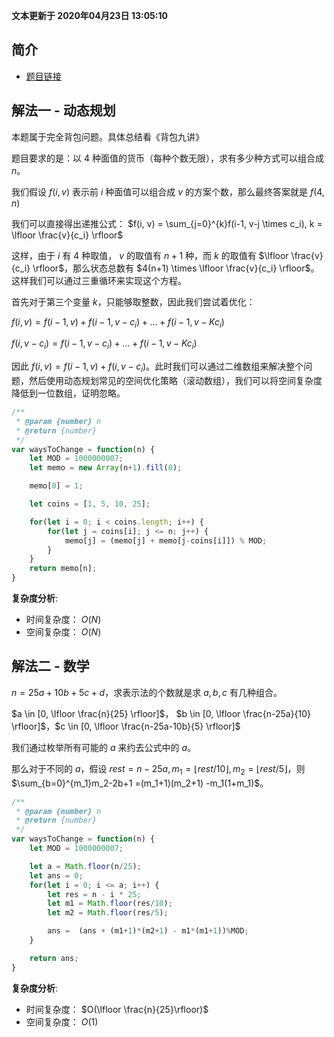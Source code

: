 **文本更新于 2020年04月23日 13:05:10**
## 简介
- [题目链接](https://leetcode-cn.com/problems/coin-lcci/)

## 解法一 - 动态规划
本题属于完全背包问题。具体总结看《背包九讲》

题目要求的是：以 $4$ 种面值的货币（每种个数无限），求有多少种方式可以组合成 $n$。

我们假设 $f(i, v)$ 表示前 $i$ 种面值可以组合成 $v$ 的方案个数，那么最终答案就是 $f(4, n)$

我们可以直接得出递推公式： $f(i, v) = \sum_{j=0}^{k}f(i-1, v-j \times c_i), k = \lfloor \frac{v}{c_i} \rfloor$

这样，由于 $i$ 有 $4$ 种取值， $v$ 的取值有 $n+1$ 种，而 $k$ 的取值有 $\lfloor \frac{v}{c_i} \rfloor$，那么状态总数有 $4(n+1) \times \lfloor \frac{v}{c_i} \rfloor$。这样我们可以通过三重循环来实现这个方程。

首先对于第三个变量 $k$，只能够取整数，因此我们尝试着优化：

$f(i, v) = f(i-1, v) + f(i-1, v- c_i) + ... + f(i-1, v-Kc_i)$

$f(i, v-c_i) = f(i-1, v- c_i) + ... + f(i-1, v-Kc_i)$

因此 $f(i, v) = f(i-1, v) + f(i, v-c_i)$。此时我们可以通过二维数组来解决整个问题，然后使用动态规划常见的空间优化策略（滚动数组），我们可以将空间复杂度降低到一位数组，证明忽略。

```javascript
/**
 * @param {number} n
 * @return {number}
 */
var waysToChange = function(n) {
    let MOD = 1000000007;
    let memo = new Array(n+1).fill(0);

    memo[0] = 1;

    let coins = [1, 5, 10, 25];

    for(let i = 0; i < coins.length; i++) {
        for(let j = coins[i]; j <= n; j++) {
            memo[j] = (memo[j] + memo[j-coins[i]]) % MOD;
        }
    }
    return memo[n];
}
```

**复杂度分析**:
- 时间复杂度： $O(N)$
- 空间复杂度： $O(N)$

## 解法二 - 数学
$n = 25a + 10b + 5c + d$，求表示法的个数就是求 $a,b,c$ 有几种组合。

$a \in [0, \lfloor \frac{n}{25} \rfloor]$， $b \in [0, \lfloor \frac{n-25a}{10} \rfloor]$，$c \in [0, \lfloor \frac{n-25a-10b}{5} \rfloor]$

我们通过枚举所有可能的 $a$ 来约去公式中的 $a$。

那么对于不同的 $a$，假设 $rest = {n-25a}, m_1 = \lfloor rest/10\rfloor, m_2 = \lfloor rest/5\rfloor$，则 $\sum_{b=0}^{m_1}m_2-2b+1 =(m_1+1)(m_2+1) -m_1(1+m_1)$。

```javascript
/**
 * @param {number} n
 * @return {number}
 */
var waysToChange = function(n) {
    let MOD = 1000000007;

    let a = Math.floor(n/25);
    let ans = 0;
    for(let i = 0; i <= a; i++) {
        let res = n - i * 25;
        let m1 = Math.floor(res/10);
        let m2 = Math.floor(res/5);

        ans =  (ans + (m1+1)*(m2+1) - m1*(m1+1))%MOD;
    }

    return ans;
}
```

**复杂度分析**:
- 时间复杂度： $O(\lfloor \frac{n}{25}\rfloor)$
- 空间复杂度： $O(1)$